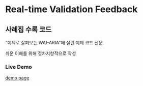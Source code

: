 Real-time Validation Feedback
=========================
## 사례집 수록 코드

"예제로 살펴보는 WAI-ARIA"에 실린 예제 코드 전문

쉬운 이해를 위해 절차지향적으로 작성

### Live Demo
[demo page](http://mulder21c.github.io/aria-examples/realtime-feedback/index.html)